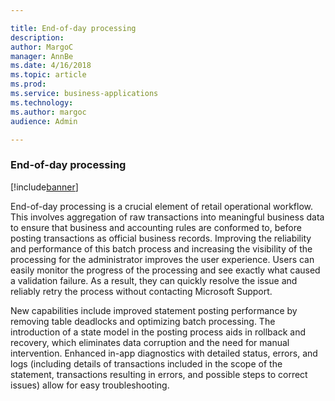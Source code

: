 ```yaml
---

title: End-of-day processing
description: 
author: MargoC
manager: AnnBe
ms.date: 4/16/2018
ms.topic: article
ms.prod: 
ms.service: business-applications
ms.technology: 
ms.author: margoc
audience: Admin

---
```

### End-of-day processing

[!include[banner](../includes/banner.md)]




End-of-day processing is a crucial element of retail operational workflow. This
involves aggregation of raw transactions into meaningful business data to ensure
that business and accounting rules are conformed to, before posting transactions
as official business records. Improving the reliability and performance of this
batch process and increasing the visibility of the processing for the
administrator improves the user experience. Users can easily monitor the
progress of the processing and see exactly what caused a validation failure. As
a result, they can quickly resolve the issue and reliably retry the process
without contacting Microsoft Support.

New capabilities include improved statement posting performance by removing
table deadlocks and optimizing batch processing. The introduction of a state
model in the posting process aids in rollback and recovery, which eliminates
data corruption and the need for manual intervention. Enhanced in-app
diagnostics with detailed status, errors, and logs (including details of
transactions included in the scope of the statement, transactions resulting in
errors, and possible steps to correct issues) allow for easy troubleshooting.
